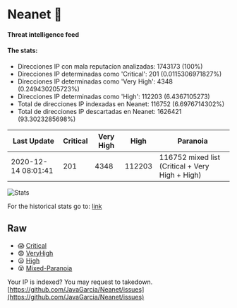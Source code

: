 # Neanet :hocho:
#### Threat intelligence feed
#### The stats:

- Direcciones IP con mala reputacion analizadas: 1743173 (100%)
- Direcciones IP determinadas como 'Critical':  201 (0.0115306971827%)
- Direcciones IP determinadas como 'Very High':  4348 (0.249430205723%)
- Direcciones IP determinadas como 'High':  112203 (6.4367105273)
- Total de direcciones IP indexadas en Neanet:  116752 (6.6976714302%)
- Total de direcciones IP descartadas en Neanet:  1626421 (93.3023285698%)

| Last Update | Critical | Very High | High | Paranoia |
| --- | --- | --- | --- | --- |
| 2020-12-14 08:01:41 | 201 | 4348 | 112203 | 116752 mixed list (Critical + Very High + High)|

![Stats](https://docs.google.com/spreadsheets/d/e/2PACX-1vSnaNMIXVabIpDJjufMlzH7poXnshF3mgd8Is1g9ytUEzVsP5my4Trn8f-xkoLLQ38xpL3HtmUexLo6/pubchart?oid=501124687&format=image)

For the historical stats go to: [link](/stats.csv)
## Raw
- :scream: [Critical](https://raw.githubusercontent.com/JavaGarcia/Neanet/master/blacklists/neanet_critical.txt)
- :fearful: [VeryHigh](https://raw.githubusercontent.com/JavaGarcia/Neanet/master/blacklists/neanet_veryHigh.txtt)
- :frowning: [High](https://raw.githubusercontent.com/JavaGarcia/Neanet/master/blacklists/neanet_high.txt)
- :dizzy_face: [Mixed-Paranoia](https://raw.githubusercontent.com/JavaGarcia/Neanet/master/blacklists/neanet_all.txt)


Your IP is indexed? You may request to takedown. [https://github.com/JavaGarcia/Neanet/issues](https://github.com/JavaGarcia/Neanet/issues)














































































































































































































































































































































































































































































































































































































































































































































































































































































































































































































































































































































































































































































































































































































































































































































































































































































































































































































































































































































































































































































































































































































































































































































































































































































































































































































































































































































































































































































